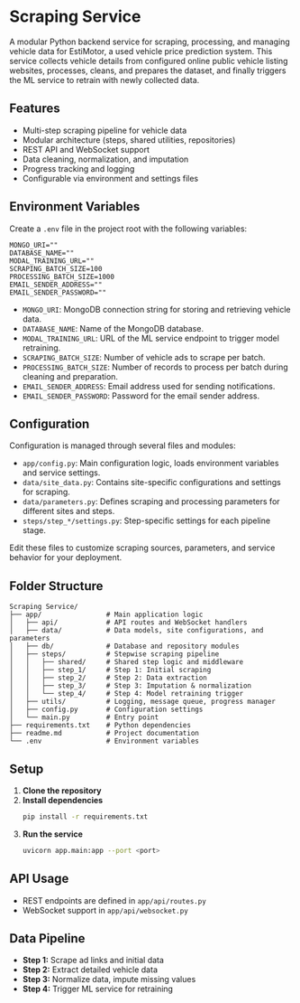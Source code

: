 # Scraping Service

A modular Python backend service for scraping, processing, and managing vehicle data for EstiMotor, a used vehicle price prediction system. This service collects vehicle details from configured online public vehicle listing websites, processes, cleans, and prepares the dataset, and finally triggers the ML service to retrain with newly collected data.

## Features
- Multi-step scraping pipeline for vehicle data
- Modular architecture (steps, shared utilities, repositories)
- REST API and WebSocket support
- Data cleaning, normalization, and imputation
- Progress tracking and logging
- Configurable via environment and settings files

## Environment Variables
Create a `.env` file in the project root with the following variables:
```env
MONGO_URI=""
DATABASE_NAME=""
MODAL_TRAINING_URL=""
SCRAPING_BATCH_SIZE=100
PROCESSING_BATCH_SIZE=1000
EMAIL_SENDER_ADDRESS=""
EMAIL_SENDER_PASSWORD=""
```
- `MONGO_URI`: MongoDB connection string for storing and retrieving vehicle data.
- `DATABASE_NAME`: Name of the MongoDB database.
- `MODAL_TRAINING_URL`: URL of the ML service endpoint to trigger model retraining.
- `SCRAPING_BATCH_SIZE`: Number of vehicle ads to scrape per batch.
- `PROCESSING_BATCH_SIZE`: Number of records to process per batch during cleaning and preparation.
- `EMAIL_SENDER_ADDRESS`: Email address used for sending notifications.
- `EMAIL_SENDER_PASSWORD`: Password for the email sender address.

## Configuration
Configuration is managed through several files and modules:
- `app/config.py`: Main configuration logic, loads environment variables and service settings.
- `data/site_data.py`: Contains site-specific configurations and settings for scraping.
- `data/parameters.py`: Defines scraping and processing parameters for different sites and steps.
- `steps/step_*/settings.py`: Step-specific settings for each pipeline stage.

Edit these files to customize scraping sources, parameters, and service behavior for your deployment.

## Folder Structure
```
Scraping Service/
├── app/                # Main application logic
│   ├── api/            # API routes and WebSocket handlers
│   ├── data/           # Data models, site configurations, and parameters
│   ├── db/             # Database and repository modules
│   ├── steps/          # Stepwise scraping pipeline
│   │   ├── shared/     # Shared step logic and middleware
│   │   ├── step_1/     # Step 1: Initial scraping
│   │   ├── step_2/     # Step 2: Data extraction
│   │   ├── step_3/     # Step 3: Imputation & normalization
│   │   └── step_4/     # Step 4: Model retraining trigger
│   ├── utils/          # Logging, message queue, progress manager
│   ├── config.py       # Configuration settings
│   └── main.py         # Entry point
├── requirements.txt    # Python dependencies
├── readme.md           # Project documentation
└── .env                # Environment variables
```

## Setup
1. **Clone the repository**
2. **Install dependencies**
   ```bash
   pip install -r requirements.txt
   ```
3. **Run the service**
   ```bash
   uvicorn app.main:app --port <port>
   ```

## API Usage
- REST endpoints are defined in `app/api/routes.py`
- WebSocket support in `app/api/websocket.py`

## Data Pipeline
- **Step 1:** Scrape ad links and initial data
- **Step 2:** Extract detailed vehicle data
- **Step 3:** Normalize data, impute missing values
- **Step 4:** Trigger ML service for retraining

